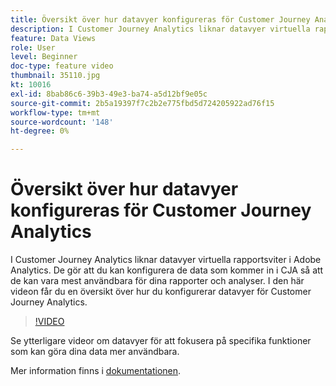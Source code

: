 ```yaml
---
title: Översikt över hur datavyer konfigureras för Customer Journey Analytics
description: I Customer Journey Analytics liknar datavyer virtuella rapportsviter i Adobe Analytics. De gör att du kan konfigurera de data som kommer in i CJA så att de kan vara mest användbara för dina rapporter och analyser. I den här videon får du en översikt över hur du konfigurerar datavyer för Customer Journey Analytics.
feature: Data Views
role: User
level: Beginner
doc-type: feature video
thumbnail: 35110.jpg
kt: 10016
exl-id: 8bab86c6-39b3-49e3-ba74-a5d12bf9e05c
source-git-commit: 2b5a19397f7c2b2e775fbd5d724205922ad76f15
workflow-type: tm+mt
source-wordcount: '148'
ht-degree: 0%

---
```


# Översikt över hur datavyer konfigureras för Customer Journey Analytics

I Customer Journey Analytics liknar datavyer virtuella rapportsviter i Adobe Analytics. De gör att du kan konfigurera de data som kommer in i CJA så att de kan vara mest användbara för dina rapporter och analyser. I den här videon får du en översikt över hur du konfigurerar datavyer för Customer Journey Analytics.

>[!VIDEO](https://video.tv.adobe.com/v/35110/?quality=12&learn=on)

Se ytterligare videor om datavyer för att fokusera på specifika funktioner som kan göra dina data mer användbara.

Mer information finns i [dokumentationen](https://experienceleague.adobe.com/docs/analytics-platform/using/cja-dataviews/data-views.html?lang=en).
